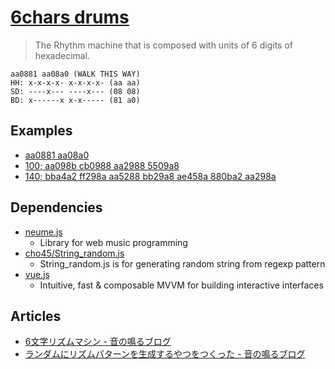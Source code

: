 # [6chars drums](http://the.mohayonao.com/6chars/)

> The Rhythm machine that is composed with units of 6 digits of hexadecimal.

```
aa0881 aa08a0 (WALK THIS WAY)
HH: x-x-x-x- x-x-x-x- (aa aa)
SD: ----x--- ----x--- (08 08)
BD: x------x x-x----- (81 a0)
```

## Examples

  - [aa0881 aa08a0](http://the.mohayonao.com/6chars/#aa0881%20aa08a0)
  - [100; aa098b cb0988 aa2988 5509a8](http://the.mohayonao.com/6chars/#100;%20aa098b%20cb0988%20aa2988%205509a8)
  - [140; bba4a2 ff298a aa5288 bb29a8 ae458a 880ba2 aa298a](http://the.mohayonao.com/6chars/#140;%20bba4a2%20ff298a%20aa5288%20bb29a8%20ae458a%20880ba2%20aa298a)

## Dependencies

  - [neume.js](https://github.com/mohayonao/neume.js)
    - Library for web music programming
  - [cho45/String_random.js](https://github.com/cho45/String_random.js)
    - String_random.js is for generating random string from regexp pattern
  - [vue.js](http://vuejs.org)
    - Intuitive, fast & composable MVVM for building interactive interfaces

## Articles

  - [6文字リズムマシン - 音の鳴るブログ](http://mohayonao.hatenablog.com/entry/2011/11/21/202019)
  - [ランダムにリズムパターンを生成するやつをつくった - 音の鳴るブログ](http://mohayonao.hatenablog.com/entry/2013/10/05/090127)
